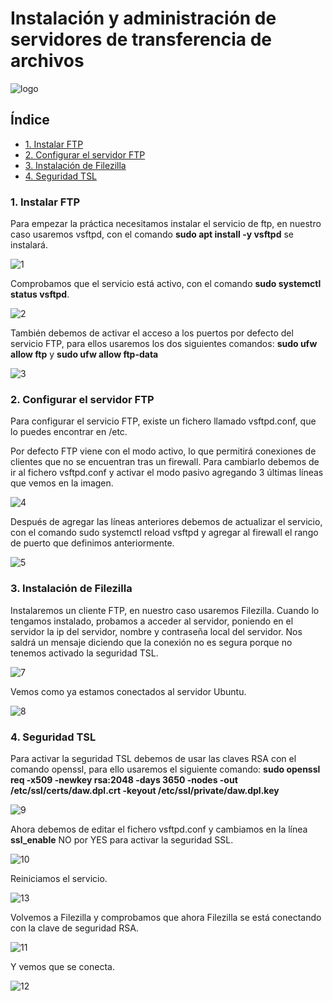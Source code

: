 # Instalación y administración de servidores de transferencia de archivos

![logo]()

## Índice

- <a href="#1">1. Instalar FTP </a>
- <a href="#2">2. Configurar el servidor FTP </a>
- <a href="#3">3. Instalación de Filezilla </a>
- <a href="#4">4. Seguridad TSL </a>

<a name="1"></a>

### 1. Instalar FTP
Para empezar la práctica necesitamos instalar el servicio de ftp, en nuestro caso usaremos vsftpd, con el comando <b>sudo apt install -y vsftpd</b> se instalará.

![1](https://github.com/Regnierd/FTP/blob/main/InstalacionFTP/img/1.png)

Comprobamos que el servicio está activo, con el comando <b> sudo systemctl status vsftpd</b>.

![2](https://github.com/Regnierd/FTP/blob/main/InstalacionFTP/img/2.PNG)

También debemos de activar el acceso a los puertos por defecto del servicio FTP, para ellos usaremos los dos siguientes comandos: <b>sudo ufw allow ftp</b> y <b>sudo ufw allow ftp-data</b>

![3](https://github.com/Regnierd/FTP/blob/main/InstalacionFTP/img/3.PNG)

<a name="2"></a>

### 2. Configurar el servidor FTP
Para configurar el servicio FTP, existe un fichero llamado vsftpd.conf, que lo puedes encontrar en /etc.

Por defecto FTP viene con el modo activo, lo que permitirá conexiones de clientes que no se encuentran tras un firewall. Para cambiarlo debemos de ir al fichero vsftpd.conf y activar el modo pasivo agregando 3 últimas líneas que vemos en la imagen.

![4](https://github.com/Regnierd/FTP/blob/main/InstalacionFTP/img/4.PNG)

Después de agregar las líneas anteriores debemos de actualizar el servicio, con el comando sudo systemctl reload vsftpd y agregar al firewall el rango de puerto que definimos anteriormente.

![5](https://github.com/Regnierd/FTP/blob/main/InstalacionFTP/img/5.PNG)

<a name="3"></a>

### 3. Instalación de Filezilla
Instalaremos un cliente FTP, en nuestro caso usaremos Filezilla. Cuando lo tengamos instalado, probamos a acceder al servidor, poniendo en el servidor la ip del servidor, nombre y contraseña local del servidor. Nos saldrá un mensaje diciendo que la conexión no es segura porque no tenemos activado la seguridad TSL.

![7](https://github.com/Regnierd/FTP/blob/main/InstalacionFTP/img/7.PNG)

Vemos como ya estamos conectados al servidor Ubuntu.

![8](https://github.com/Regnierd/FTP/blob/main/InstalacionFTP/img/8.PNG)

<a name="4"></a>

### 4. Seguridad TSL
Para activar la seguridad TSL debemos de usar las claves RSA con el comando openssl, para ello usaremos el siguiente comando:
<b>sudo openssl req -x509 -newkey rsa:2048 -days 3650 -nodes -out /etc/ssl/certs/daw.dpl.crt -keyout /etc/ssl/private/daw.dpl.key</b>

![9](https://github.com/Regnierd/FTP/blob/main/InstalacionFTP/img/9.PNG)

Ahora debemos de editar el fichero vsftpd.conf y cambiamos en la línea <b>ssl_enable</b> NO por YES para activar la seguridad SSL.

![10](https://github.com/Regnierd/FTP/blob/main/InstalacionFTP/img/10.PNG)

Reiniciamos el servicio.

![13](https://github.com/Regnierd/FTP/blob/main/InstalacionFTP/img/13.PNG)

Volvemos a Filezilla y comprobamos que ahora Filezilla se está conectando con la clave de seguridad RSA.

![11](https://github.com/Regnierd/FTP/blob/main/InstalacionFTP/img/11.PNG)

Y vemos que se conecta.

![12](https://github.com/Regnierd/FTP/blob/main/InstalacionFTP/img/12.PNG)
